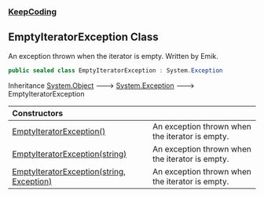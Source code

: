 ### [KeepCoding](KeepCoding.md 'KeepCoding')
## EmptyIteratorException Class
An exception thrown when the iterator is empty. Written by Emik.  
```csharp
public sealed class EmptyIteratorException : System.Exception
```

Inheritance [System.Object](https://docs.microsoft.com/en-us/dotnet/api/System.Object 'System.Object') &#129106; [System.Exception](https://docs.microsoft.com/en-us/dotnet/api/System.Exception 'System.Exception') &#129106; EmptyIteratorException  

| Constructors | |
| :--- | :--- |
| [EmptyIteratorException()](KeepCoding_EmptyIteratorException_EmptyIteratorException().md 'KeepCoding.EmptyIteratorException.EmptyIteratorException()') | An exception thrown when the iterator is empty.<br/> |
| [EmptyIteratorException(string)](KeepCoding_EmptyIteratorException_EmptyIteratorException(string).md 'KeepCoding.EmptyIteratorException.EmptyIteratorException(string)') | An exception thrown when the iterator is empty.<br/> |
| [EmptyIteratorException(string, Exception)](KeepCoding_EmptyIteratorException_EmptyIteratorException(string_System_Exception).md 'KeepCoding.EmptyIteratorException.EmptyIteratorException(string, System.Exception)') | An exception thrown when the iterator is empty.<br/> |
